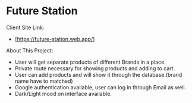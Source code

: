 # Future Station

Client Site Link:
- [https://future-station.web.app/]

About This Project:
- User will get separate products of different Brands in a place.
- Private route necessary for showing products and adding to cart.
- User can add products and will show it through the database.(brand name have to matched)
- Google authentication available, user can log in through Email as well.
- Dark/Light mood on interface available.